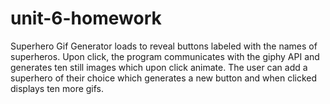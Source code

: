 # unit-6-homework

Superhero Gif Generator loads to reveal buttons labeled with the names of superheros. Upon click, the program communicates with the giphy API and generates ten still images which upon click animate. The user can add a superhero of their choice which generates a new button and when clicked displays ten more gifs.